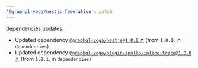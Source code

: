 ```yaml
---
'@graphql-yoga/nestjs-federation': patch
---
```

dependencies updates:
  - Updated dependency [`@graphql-yoga/nestjs@1.0.0` ↗︎](https://www.npmjs.com/package/@graphql-yoga/nestjs/v/1.0.0) (from `1.0.1`, in `dependencies`)
  - Updated dependency [`@graphql-yoga/plugin-apollo-inline-trace@1.8.0` ↗︎](https://www.npmjs.com/package/@graphql-yoga/plugin-apollo-inline-trace/v/1.8.0) (from `1.8.1`, in `dependencies`)

